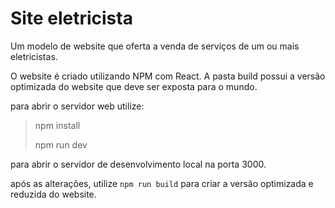 # Site eletricista

Um modelo de website que oferta a venda de serviços de um ou mais eletricistas.

O website é criado utilizando NPM com React.
A pasta build possui a versão optimizada do website que deve ser exposta para o mundo.

para abrir o servidor web utilize:

> npm install
>
> npm run dev

para abrir o servidor de desenvolvimento local na porta 3000.

após as alterações, utilize ```npm run build``` para criar a versão optimizada e reduzida do website.

